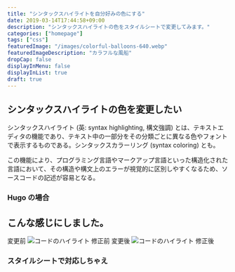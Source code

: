 ```yaml
---
title: "シンタックスハイライトを自分好みの色にする"
date: 2019-03-14T17:44:58+09:00
description: "シンタックスハイライトの色をスタイルシートで変更してみます。"
categories: ["homepage"]
tags: ["css"]
featuredImage: "/images/colorful-balloons-640.webp"
featuredImageDescription: "カラフルな風船"
dropCap: false
displayInMenu: false
displayInList: true
draft: true
---
```

## シンタックスハイライトの色を変更したい
シンタックスハイライト (英: syntax highlighting, 構文強調) とは、テキストエディタの機能であり、テキスト中の一部分をその分類ごとに異なる色やフォントで表示するものである。シンタックスカラーリング (syntax coloring) とも。

この機能により、プログラミング言語やマークアップ言語といった構造化された言語において、その構造や構文上のエラーが視覚的に区別しやすくなるため、ソースコードの記述が容易となる。


### Hugo の場合


## こんな感じにしました。
変更前
<img src="/images/css-code-highlight-before.webp" alt="コードのハイライト 修正前" style="width:auto;">
変更後
<img src="/images/css-code-highlight-after.webp" alt="コードのハイライト 修正後" style="width:auto;">

### スタイルシートで対応しちゃえ
